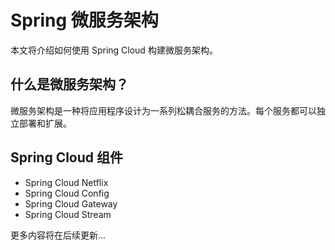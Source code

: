 # Spring 微服务架构

本文将介绍如何使用 Spring Cloud 构建微服务架构。

## 什么是微服务架构？

微服务架构是一种将应用程序设计为一系列松耦合服务的方法。每个服务都可以独立部署和扩展。

## Spring Cloud 组件

- Spring Cloud Netflix
- Spring Cloud Config
- Spring Cloud Gateway
- Spring Cloud Stream

更多内容将在后续更新... 